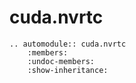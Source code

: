 # cuda.nvrtc

```{eval-rst}
.. automodule:: cuda.nvrtc
    :members:
    :undoc-members:
    :show-inheritance:
```
